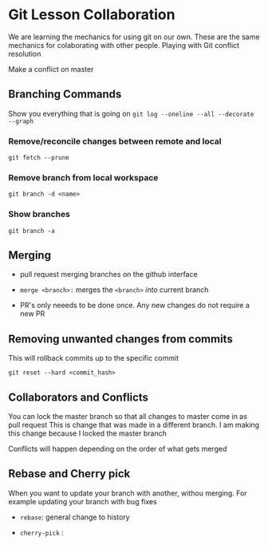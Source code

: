 # Git Lesson Collaboration

We are learning the mechanics for using git on our own. These are the same mechanics for colaborating with other people.
Playing with Git conflict resolution

Make a conflict on master

## Branching Commands

Show you everything that is going on
`git log --oneline --all --decorate --graph`

### Remove/reconcile changes between remote and local

`git fetch --prune`

### Remove branch from local workspace

`git branch -d <name>`

### Show branches

`git branch -a`

## Merging

- pull request merging branches on the github interface

- `merge <branch>:` merges the `<branch>` *into* current branch

- PR's only neeeds to be done once. Any new changes do not require a new PR

## Removing unwanted changes from commits

This will rollback commits up to the specific commit

`git reset --hard <commit_hash>`

## Collaborators and Conflicts

You can lock the master branch so that all changes to master come in as pull request
This is change that was made in a different branch. I am making this change because I locked the master branch

Conflicts will happen depending on the order of what gets merged

## Rebase and Cherry pick
When you want to update your branch with another, withou merging. For example updating your branch with bug fixes

- `rebase`: general change to history

- `cherry-pick` : 